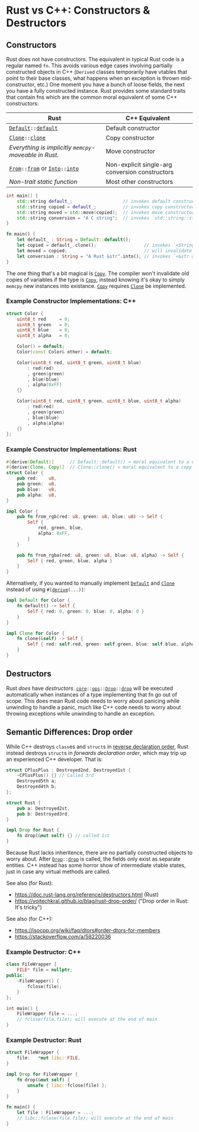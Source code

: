 # Rust vs C++: Constructors &amp; Destructors



## Constructors

Rust does not have constructors.
The equivalent in typical Rust code is a regular named `fn`.
This avoids various edge cases involving partially constructed objects in C++ (`Derived` classes temporarily have vtables that point to their base classes, what happens when an exception is thrown mid-constructor, etc.)
One moment you have a bunch of loose fields, the next you have a fully constructed instance.
Rust provides some standard traits that contain fns which are the common moral equivalent of some C++ constructors:

| Rust                                                          | C++ Equivalent                                    |
| --------------------------------------------------------------| --------------------------------------------------|
| <code>[Default]::[default]</code>                             | Default constructor                               |
| <code>[Clone]::[clone]</code>                                 | Copy constructor                                  |
| *Everything is implicitly `memcpy`-moveable in Rust.*         | Move constructor                                  |
| <code>[From]::[from]</code> or <code>[Into]::[into]</code>    | Non-explicit single-arg conversion constructors   |
| *Non-trait static function*                                   | Most other constructors                           |


```cpp
int main() {
    std::string default_;                   // invokes default constructor
    std::string copied = default_;          // invokes copy constructor
    std::string moved = std::move(copied);  // invokes move constructor
    std::string conversion = "A C string";  // invokes `std::string::string(const char*)`
}
```

```rust
fn main() {
    let default_ : String = Default::default();
    let copied = default_.clone();                  // invokes `<String as Clone>::clone()`
    let moved = copied;                             // will invalidate and prevent future access to `copied`
    let conversion : String = "A Rust &str".into(); // invokes `<&str as Into<String>>::into()`
}
```

The one thing that's a bit magical is <code>[Copy]</code>.
The compiler won't invalidate old copies of variables if the type is <code>[Copy]</code>, instead knowing it's okay to simply `memcpy` new instances into existance.
<code>[Copy]</code> requires <code>[Clone]</code> be implemented.

### Example Constructor Implementations: C++

```cpp
struct Color {
    uint8_t red     = 0;
    uint8_t green   = 0;
    uint8_t blue    = 0;
    uint8_t alpha   = 0;

    Color() = default;
    Color(const Color& other) = default;

    Color(uint8_t red, uint8_t green, uint8_t blue)
        : red(red)
        , green(green)
        , blue(blue)
        , alpha(0xFF)
    {}

    Color(uint8_t red, uint8_t green, uint8_t blue, uint8_t alpha)
        : red(red)
        , green(green)
        , blue(blue)
        , alpha(alpha)
    {}
};
```

### Example Constructor Implementations: Rust

```rust
#[derive(Default)]      // Default::default() ≈ moral equivalent to a default constructor
#[derive(Clone, Copy)]  // Clone::clone() ≈ moral equivalent to a copy constructor
struct Color {
    pub red:    u8,
    pub green:  u8,
    pub blue:   u8,
    pub alpha:  u8,
}

impl Color {
    pub fn from_rgb(red: u8, green: u8, blue: u8) -> Self {
        Self {
            red, green, blue,
            alpha: 0xFF,
        }
    }

    pub fn from_rgba(red: u8, green: u8, blue: u8, alpha) -> Self {
        Self { red, green, blue, alpha }
    }
}
```

Alternatively, if you wanted to manually implement <code>[Default]</code> and <code>[Clone]</code> instead of using <code>#\[[derive](https://doc.rust-lang.org/reference/attributes/derive.html)\(...\)\]</code>:

```rust
impl Default for Color {
    fn default() -> Self {
        Self { red: 0, green: 0, blue: 0, alpha: 0 }
    }
}

impl Clone for Color {
    fn clone(&self) -> Self {
        Self { red: self.red, green: self.green, blue: self.blue, alpha: self.alpha }
    }
}
```



## Destructors

Rust *does* have *destructors*.
<code>[core]::[ops]::[Drop]::[drop]</code> will be executed automatically when instances of a type implementing that fn go out of scope.
This does mean Rust code needs to worry about panicing while unwinding to handle a panic,
much like C++ code needs to worry about throwing exceptions while unwinding to handle an exception.



## Semantic Differences: Drop order

While C++ destroys `class`es and `struct`s in [reverse declaration order](https://isocpp.org/wiki/faq/dtors#order-dtors-for-members),
Rust instead destroys `struct`s in *forwards declaration order*, which may trip up an experienced C++ developer.
That is:

```cpp
struct CPlusPlus : Destroyed2nd, Destroyed1st {
    ~CPlusPlus() {} // Called 3rd
    Destroyed5th a;
    Destroyed4th b;
};
```

```rust
struct Rust {
    pub a: Destroyed2st,
    pub b: Destroyed3rd,
}

impl Drop for Rust {
    fn drop(&mut self) {} // called 1st
}
```

Because Rust lacks inheritence, there are no partially constructed objects to worry about.
After <code>[Drop]::[drop]</code> is called, the fields only exist as separate entities.
C++ instead has some horror show of intermediate vtable states, just in case any virtual methods are called.

See also (for Rust):
-   <https://doc.rust-lang.org/reference/destructors.html> (Rust)
-   <https://vojtechkral.github.io/blag/rust-drop-order/> ("Drop order in Rust: It's tricky")

See also (for C++):
-   <https://isocpp.org/wiki/faq/dtors#order-dtors-for-members>
-   <https://stackoverflow.com/a/58220036>



### Example Destructor: C++

```cpp
class FileWrapper {
    FILE* file = nullptr;
public:
    ~FileWrapper() {
        fclose(file);
    }
};

int main() {
    FileWrapper file = ...;
    // fclose(file.file); will execute at the end of main
}
```

### Example Destructor: Rust

```rust
struct FileWrapper {
    file:   *mut libc::FILE,
}

impl Drop for FileWrapper {
    fn drop(&mut self) {
        unsafe { libc::fclose(file) };
    }
}

fn main() {
    let file : FileWrapper = ...;
    // libc::fclose(file.file); will execute at the end of main
}
```



<!-- References -->

[core]:         https://doc.rust-lang.org/core/index.html
[ops]:          https://doc.rust-lang.org/std/ops/index.html

[Clone]:        https://doc.rust-lang.org/std/clone/trait.Clone.html
[Copy]:         https://doc.rust-lang.org/std/marker/trait.Copy.html
[Default]:      https://doc.rust-lang.org/std/default/trait.Default.html
[Drop]:         https://doc.rust-lang.org/std/ops/trait.Drop.html
[From]:         https://doc.rust-lang.org/std/convert/trait.From.html
[Into]:         https://doc.rust-lang.org/std/convert/trait.Into.html

[clone]:        https://doc.rust-lang.org/std/clone/trait.Clone.html#tymethod.default
[default]:      https://doc.rust-lang.org/std/default/trait.Default.html#tymethod.default
[drop]:         https://doc.rust-lang.org/std/ops/trait.Drop.html#tymethod.drop
[from]:         https://doc.rust-lang.org/std/convert/trait.From.html#tymethod.from
[into]:         https://doc.rust-lang.org/std/convert/trait.Into.html#tymethod.into
